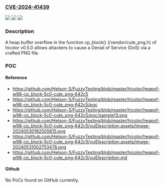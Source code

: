 ### [CVE-2024-41439](https://cve.mitre.org/cgi-bin/cvename.cgi?name=CVE-2024-41439)
![](https://img.shields.io/static/v1?label=Product&message=n%2Fa&color=blue)
![](https://img.shields.io/static/v1?label=Version&message=n%2Fa&color=blue)
![](https://img.shields.io/static/v1?label=Vulnerability&message=n%2Fa&color=brighgreen)

### Description

A heap buffer overflow in the function cp_block() (/vendor/cute_png.h) of hicolor v0.5.0 allows attackers to cause a Denial of Service (DoS) via a crafted PNG file.

### POC

#### Reference
- https://github.com/Helson-S/FuzzyTesting/blob/master/hicolor/heapof-w98-cp_block-5c0-cute_png-642c5
- https://github.com/Helson-S/FuzzyTesting/blob/master/hicolor/heapof-w98-cp_block-5c0-cute_png-642c5/poc
- https://github.com/Helson-S/FuzzyTesting/blob/master/hicolor/heapof-w98-cp_block-5c0-cute_png-642c5/poc/sample13.png
- https://github.com/Helson-S/FuzzyTesting/blob/master/hicolor/heapof-w98-cp_block-5c0-cute_png-642c5/vulDescription.assets/image-20240530192505615.png
- https://github.com/Helson-S/FuzzyTesting/blob/master/hicolor/heapof-w98-cp_block-5c0-cute_png-642c5/vulDescription.assets/image-20240531002753478.png
- https://github.com/Helson-S/FuzzyTesting/blob/master/hicolor/heapof-w98-cp_block-5c0-cute_png-642c5/vulDescription.md

#### Github
No PoCs found on GitHub currently.

